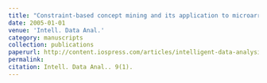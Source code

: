 ```yaml
---
title: "Constraint-based concept mining and its application to microarray data analysis"
date: 2005-01-01
venue: 'Intell. Data Anal.'
category: manuscripts
collection: publications
paperurl: http://content.iospress.com/articles/intelligent-data-analysis/ida00196
permalink: 
citation: Intell. Data Anal.. 9(1).
---
```

